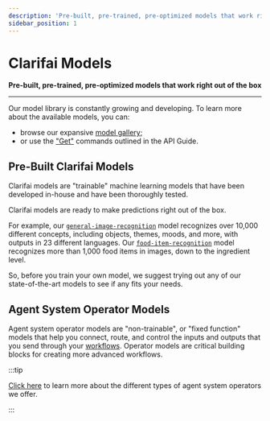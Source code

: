 ```yaml
---
description: 'Pre-built, pre-trained, pre-optimized models that work right out of the box.'
sidebar_position: 1
---
```


# Clarifai Models

**Pre-built, pre-trained, pre-optimized models that work right out of the box**
<hr />

Our model library is constantly growing and developing. To learn more about the available models, you can:

- browse our expansive [model gallery](https://clarifai.com/explore/models); 
- or use the ["Get"](https://docs.clarifai.com/api-guide/model/create-get-update-and-delete#get) commands outlined in the API Guide.

## Pre-Built Clarifai Models

Clarifai models are "trainable" machine learning models that have been developed in-house and have been thoroughly tested.

Clarifai models are ready to make predictions right out of the box. 

For example, our [`general-image-recognition`](https://clarifai.com/clarifai/main/models/general-image-recognition) model recognizes over 10,000 different concepts, including objects, themes, moods, and more, with outputs in 23 different languages. 
Our [`food-item-recognition`](https://clarifai.com/clarifai/main/models/food-item-recognition) model recognizes more than 1,000 food items in images, down to the ingredient level. 

So, before you train your own model, we suggest trying out any of our state-of-the-art models to see if any fits your needs.

## Agent System Operator Models

Agent system operator models are "non-trainable", or "fixed function" models that help you connect, route, and control the inputs and outputs that you send through your [workflows](https://docs.clarifai.com/api-guide/workflows/). Operator models are critical building blocks for creating more advanced workflows.

:::tip

[Click here](https://docs.clarifai.com/portal-guide/agent-system-operators/) to learn more about the different types of agent system operators we offer.

:::


